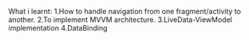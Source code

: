What i learnt:
1.How to handle navigation from one fragment/activity to another.
2.To implement MVVM architecture.
3.LiveData-ViewModel implementation
4.DataBinding
